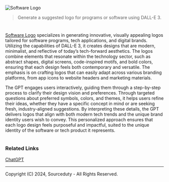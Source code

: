 ![Software Logo](https://github.com/user-attachments/assets/06b694f8-0610-48ac-9129-1a347747955e)

> Generate a suggested logo for programs or software using DALL-E 3.
#

[Software Logo](https://chatgpt.com/g/g-HYmu0RX9l-software-logo) specializes in generating innovative, visually appealing logos tailored for software programs, tech applications, and digital brands. Utilizing the capabilities of DALL-E 3, it creates designs that are modern, minimalist, and reflective of today’s tech-forward aesthetics. The logos combine elements that resonate within the technology sector, such as abstract shapes, digital screens, code-inspired motifs, and bold colors, ensuring that each design feels both contemporary and versatile. The emphasis is on crafting logos that can easily adapt across various branding platforms, from app icons to website headers and marketing materials.

The GPT engages users interactively, guiding them through a step-by-step process to clarify their design vision and preferences. Through targeted questions about preferred symbols, colors, and themes, it helps users refine their ideas, whether they have a specific concept in mind or are seeking fresh, industry-aligned suggestions. By interpreting these details, the GPT delivers logos that align with both modern tech trends and the unique brand identity users wish to convey. This personalized approach ensures that each logo design feels purposeful and impactful, suited to the unique identity of the software or tech product it represents.

#
### Related Links

[ChatGPT](https://github.com/sourceduty/ChatGPT)

***
Copyright (C) 2024, Sourceduty - All Rights Reserved.

